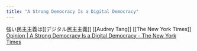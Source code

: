 ```yaml
---
title: "A Strong Democracy Is a Digital Democracy"
---
```


強い民主主義は[[デジタル民主主義]] [[Audrey Tang]] [[The New York Times]]
[Opinion | A Strong Democracy Is a Digital Democracy - The New York Times](https://www.nytimes.com/2019/10/15/opinion/taiwan-digital-democracy.html)
